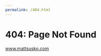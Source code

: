 ```yaml
---
permalink: /404.html
---
```

# 404: Page Not Found
<a href="{{ site.baseurl }}">www.mattsusko.com</a>
